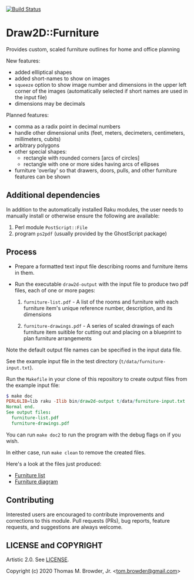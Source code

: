 [![Build Status](https://travis-ci.com/tbrowder/Draw2D-Furniture-Raku.svg?branch=master)](https://travis-ci.com/tbrowder/Draw2D-Furniture-Raku)

# Draw2D::Furniture

Provides custom, scaled furniture outlines for home and office planning

New features:

* added ellliptical shapes
* added short-names to show on images
* `squeeze` option to show image number and dimensions
  in the upper left corner of the images
  (automatically selected if short names are used
   in the input file)
* dimensions may be decimals

Planned features:

* comma as a radix point in decimal numbers
* handle other dimensional units (feet, meters, decimeters, centimeters, millimeters, cubits)
* arbitrary polygons
* other special shapes:
    * rectangle with rounded corners [arcs of circles]
    * rectangle with one or more sides having arcs of ellipses
* furniture 'overlay' so that drawers, doors, pulls,
  and other furniture features can be shown

## Additional dependencies

In addition to the automatically installed Raku modules, the user
needs to manually install or otherwise ensure the following are
available:

1. Perl module `PostScript::File`
2. program `ps2pdf` (usually provided by the GhostScript package)

## Process

+ Prepare a formatted text input file describing rooms and
furniture items in them.

+ Run the executable `draw2d-output` with the input file
to produce two pdf files, each of one or more pages:

    1. `furniture-list.pdf` - A list of the rooms and furniture with each furniture item's
       unique reference number, description, and its dimensions

    2. `furniture-drawings.pdf` - A series of scaled drawings of each
       furniture item suitible for cutting out and placing on a
       blueprint to plan furniture arrangements

Note the default output file names can be specified in the input data file.

See the example input file in the test directory (`t/data/furniture-input.txt`).

Run the `Makefile` in your clone of this repository to create output
files from the example input file:


```Raku
$ make doc
PERL6LIB=lib raku -Ilib bin/draw2d-output t/data/furniture-input.txt
Normal end.
See output files:
  furniture-list.pdf
  furniture-drawings.pdf
```

You can run `make doc2` to run the program with the debug flags on if
you wish.

In either case, run `make clean` to remove the created files.

Here's a look at the files just produced:

+ [Furniture list](./furniture-list.pdf)
+ [Furniture diagram](./furniture-drawings.pdf)

## Contributing

Interested users are encouraged to contribute improvements and
corrections to this module.  Pull requests (PRs), bug reports, feature
requests, and suggestions are always welcome.

## LICENSE and COPYRIGHT

Artistic 2.0. See [LICENSE](./LICENSE).

Copyright (c) 2020 Thomas M. Browder, Jr. <<tom.browder@gmail.com>>
